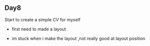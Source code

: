 ## Day8

Start to create a simple CV for myself

- first need to made a layout 

- im stuck when i make the layout ,not really good at layout position